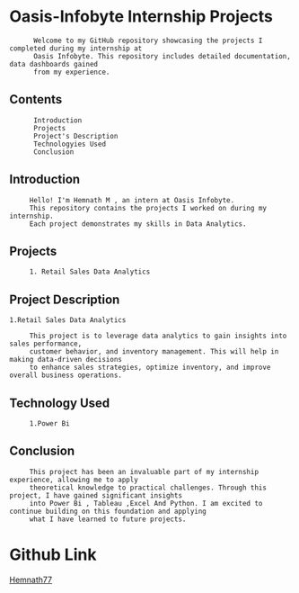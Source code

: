 # Oasis-Infobyte Internship Projects

          Welcome to my GitHub repository showcasing the projects I completed during my internship at 
          Oasis Infobyte. This repository includes detailed documentation, data dashboards gained
          from my experience.

## Contents

          Introduction
          Projects 
          Project's Description
          Technologyies Used
          Conclusion
          
## Introduction

         Hello! I'm Hemnath M , an intern at Oasis Infobyte. 
         This repository contains the projects I worked on during my internship. 
         Each project demonstrates my skills in Data Analytics.

## Projects

         1. Retail Sales Data Analytics 
         
## Project Description 
    1.Retail Sales Data Analytics
    
         This project is to leverage data analytics to gain insights into sales performance, 
         customer behavior, and inventory management. This will help in making data-driven decisions 
         to enhance sales strategies, optimize inventory, and improve overall business operations.

## Technology Used 

         1.Power Bi 

## Conclusion

         This project has been an invaluable part of my internship experience, allowing me to apply 
         theoretical knowledge to practical challenges. Through this project, I have gained significant insights
         into Power Bi , Tableau ,Excel And Python. I am excited to continue building on this foundation and applying 
         what I have learned to future projects.

<h1>Github Link</h1>         
<a href="https://github.com/HEMNATH77">Hemnath77</a>
